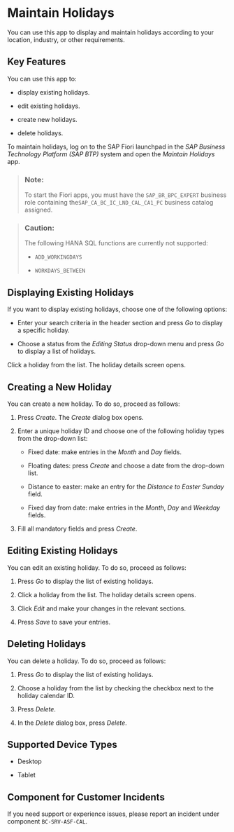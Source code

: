 <!-- loioad193734ed7d4e37b7ae7d66b37c5936 -->

# Maintain Holidays



You can use this app to display and maintain holidays according to your location, industry, or other requirements.



## Key Features

You can use this app to:

-   display existing holidays.

-   edit existing holidays.

-   create new holidays.

-   delete holidays.


To maintain holidays, log on to the SAP Fiori launchpad in the *SAP Business Technology Platform \(SAP BTP\)* system and open the *Maintain Holidays* app.

> ### Note:  
> To start the Fiori apps, you must have the `SAP_BR_BPC_EXPERT` business role containing the`SAP_CA_BC_IC_LND_CAL_CA1_PC` business catalog assigned.

> ### Caution:  
> The following HANA SQL functions are currently not supported:
> 
> -   `ADD_WORKINGDAYS`
> 
> -   `WORKDAYS_BETWEEN`



<a name="loioad193734ed7d4e37b7ae7d66b37c5936__section_pfdb_pql_bqg_rrb"/>

## Displaying Existing Holidays

If you want to display existing holidays, choose one of the following options:

-   Enter your search criteria in the header section and press *Go* to display a specific holiday.

-   Choose a status from the *Editing Status* drop-down menu and press *Go* to display a list of holidays.


Click a holiday from the list. The holiday details screen opens.



<a name="loioad193734ed7d4e37b7ae7d66b37c5936__section_pfdb_mv3_xqg_rrb"/>

## Creating a New Holiday

You can create a new holiday. To do so, proceed as follows:

1.  Press *Create*. The *Create* dialog box opens.

2.  Enter a unique holiday ID and choose one of the following holiday types from the drop-down list:

    -   Fixed date: make entries in the *Month* and *Day* fields.

    -   Floating dates: press *Create* and choose a date from the drop-down list.

    -   Distance to easter: make an entry for the *Distance to Easter Sunday* field.

    -   Fixed day from date: make entries in the *Month*, *Day* and *Weekday* fields.


3.  Fill all mandatory fields and press *Create*.




<a name="loioad193734ed7d4e37b7ae7d66b37c5936__section_pfdb_rms_sqg_rrb"/>

## Editing Existing Holidays

You can edit an existing holiday. To do so, proceed as follows:

1.  Press *Go* to display the list of existing holidays.

2.  Click a holiday from the list. The holiday details screen opens.

3.  Click *Edit* and make your changes in the relevant sections.

4.  Press *Save* to save your entries.






<a name="loioad193734ed7d4e37b7ae7d66b37c5936__section_pfdb_ulq_1vk_trb"/>

## Deleting Holidays

You can delete a holiday. To do so, proceed as follows:

1.  Press *Go* to display the list of existing holidays.

2.  Choose a holiday from the list by checking the checkbox next to the holiday calendar ID.

3.  Press *Delete*.

4.  In the *Delete* dialog box, press *Delete*.






<a name="loioad193734ed7d4e37b7ae7d66b37c5936__supported_devices"/>

## Supported Device Types

-   Desktop

-   Tablet




<a name="loioad193734ed7d4e37b7ae7d66b37c5936__customer_component"/>

## Component for Customer Incidents

If you need support or experience issues, please report an incident under component `BC-SRV-ASF-CAL`.


